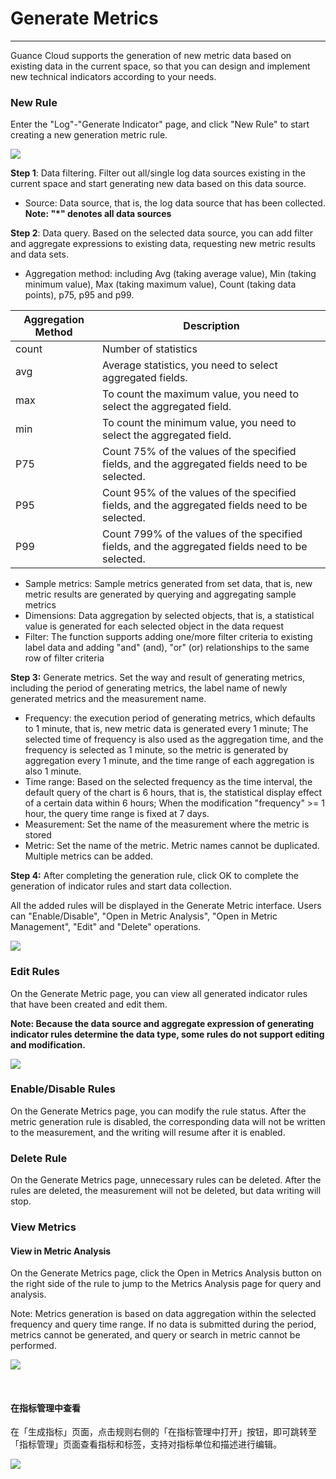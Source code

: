 # Generate Metrics
---


Guance Cloud supports the generation of new metric data based on existing data in the current space, so that you can design and implement new technical indicators according to your needs.

### New Rule

Enter the "Log"-"Generate Indicator" page, and click "New Rule" to start creating a new generation metric rule.

![](img/2.log_metric_1.png)

**Step 1**: Data filtering. Filter out all/single log data sources existing in the current space and start generating new data based on this data source.

- Source: Data source, that is, the log data source that has been collected. **Note: "*" denotes all data sources**

**Step 2**: Data query. Based on the selected data source, you can add filter and aggregate expressions to existing data, requesting new metric results and data sets.

- Aggregation method: including Avg (taking average value), Min (taking minimum value), Max (taking maximum value), Count (taking data points), p75, p95 and p99.

| Aggregation Method | Description |
| --- | --- |
| count | Number of statistics |
| avg | Average statistics, you need to select aggregated fields. |
| max | To count the maximum value, you need to select the aggregated field. |
| min | To count the minimum value, you need to select the aggregated field. |
| P75 | Count 75% of the values of the specified fields, and the aggregated fields need to be selected. |
| P95 | Count 95% of the values of the specified fields, and the aggregated fields need to be selected. |
| P99 | Count 799% of the values of the specified fields, and the aggregated fields need to be selected. |

- Sample metrics: Sample metrics generated from set data, that is, new metric results are generated by querying and aggregating sample metrics
- Dimensions: Data aggregation by selected objects, that is, a statistical value is generated for each selected object in the data request
- Filter: The function supports adding one/more filter criteria to existing label data and adding "and" (and), "or" (or) relationships to the same row of filter criteria

**Step 3:** Generate metrics. Set the way and result of generating metrics, including the period of generating metrics, the label name of newly generated metrics and the measurement name.

- Frequency: the execution period of generating metrics, which defaults to 1 minute, that is, new metric data is generated every 1 minute; The selected time of frequency is also used as the aggregation time, and the frequency is selected as 1 minute, so the metric is generated by aggregation every 1 minute, and the time range of each aggregation is also 1 minute.
- Time range: Based on the selected frequency as the time interval, the default query of the chart is 6 hours, that is, the statistical display effect of a certain data within 6 hours; When the modification "frequency" >= 1 hour, the query time range is fixed at 7 days.
- Measurement: Set the name of the measurement where the metric is stored
- Metric: Set the name of the metric. Metric names cannot be duplicated. Multiple metrics can be added.

**Step 4:** After completing the generation rule, click OK to complete the generation of indicator rules and start data collection.

All the added rules will be displayed in the Generate Metric interface. Users can "Enable/Disable", "Open in Metric Analysis", "Open in Metric Management", "Edit" and "Delete" operations.

![](img/5.log_metric_1.png)

### Edit Rules

On the Generate Metric page, you can view all generated indicator rules that have been created and edit them.

**Note: Because the data source and aggregate expression of generating indicator rules determine the data type, some rules do not support editing and modification.**

![](img/2.log_metric_3.png)

### Enable/Disable Rules

On the Generate Metrics page, you can modify the rule status. After the metric generation rule is disabled, the corresponding data will not be written to the measurement, and the writing will resume after it is enabled.

### Delete Rule

On the Generate Metrics page, unnecessary rules can be deleted. After the rules are deleted, the measurement will not be deleted, but data writing will stop.

### View Metrics

#### View in Metric Analysis

On the Generate Metrics page, click the Open in Metrics Analysis button on the right side of the rule to jump to the Metrics Analysis page for query and analysis.

Note: Metrics generation is based on data aggregation within the selected frequency and query time range. If no data is submitted during the period, metrics cannot be generated, and query or search in metric cannot be performed.

![](img/5.log_metric_2.png)

​	

#### 在指标管理中查看

在「生成指标」页面，点击规则右侧的「在指标管理中打开」按钮，即可跳转至「指标管理」页面查看指标和标签，支持对指标单位和描述进行编辑。

![](img/5.log_metric_3.png)
